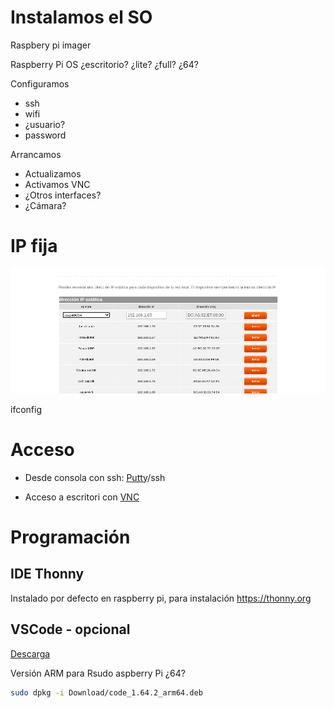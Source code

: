 # Instalamos el SO

Raspbery pi imager

Raspberry Pi OS ¿escritorio?  ¿lite? ¿full? ¿64? 


Configuramos 
* ssh
* wifi
* ¿usuario?
* password

Arrancamos

* Actualizamos
* Activamos VNC
* ¿Otros interfaces?
* ¿Cámara?


# IP fija

![](./images/IPFijaRouter.png)

ifconfig

# Acceso

* Desde consola con ssh: [Putty](https://www.chiark.greenend.org.uk/~sgtatham/putty/latest.html)/ssh

* Acceso a escritori con [VNC](https://www.realvnc.com/es/connect/download/viewer/windows/)

# Programación


## IDE Thonny

Instalado por defecto en raspberry pi, para instalación https://thonny.org


## VSCode - opcional

[Descarga](https://code.visualstudio.com/download)

Versión ARM para Rsudo aspberry Pi ¿64?


```sh
sudo dpkg -i Download/code_1.64.2_arm64.deb
```


